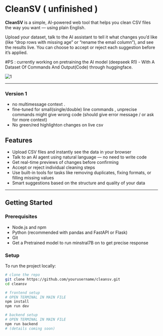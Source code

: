 # CleanSV ( unfinished )

**CleanSV** is a simple, AI-powered web tool that helps you clean CSV files the way you want — using plain English.

Upload your dataset, talk to the AI assistant to tell it what changes you’d like (like “drop rows with missing age” or “rename the email column”), and see the results live. You can choose to accept or reject each suggestion before it’s applied.


#PS : currently working on pretraining the AI model (deepseek R1) - With A Dataset Of Commands And Output(Code) through huggingface.


![1](https://github.com/user-attachments/assets/59c718e6-ed52-4627-9310-89b864a176c3)

---
### Version 1
- no multimessage context .
- fine-tuned for small(single/double) line commands , unprecise commands might give wrong code (should give error message / or ask for more context)
- No green/red highlighton changes on live csv


## Features

- Upload CSV files and instantly see the data in your browser
- Talk to an AI agent using natural language — no need to write code
- Get real-time previews of changes before confirming
- Accept or reject individual cleaning steps
- Use built-in tools for tasks like removing duplicates, fixing formats, or filling missing values
- Smart suggestions based on the structure and quality of your data


---

## Getting Started

### Prerequisites

- Node.js and npm
- Python (recommended with pandas and FastAPI or Flask)
- Git
- Get a Pretrained model to run minstral7B on to get precise response 

### Setup

To run the project locally:

```bash
# clone the repo
git clone https://github.com/yourusername/cleansv.git
cd cleansv

# frontend setup
# OPEN TERMINAL IN MAIN FILE 
npm install
npm run dev

# backend setup
# OPEN TERMINAL IN MAIN FILE
npm run backend
# (details coming soon)

